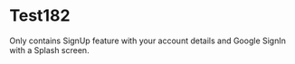 # Test182
Only contains SignUp feature with your account details and Google SignIn with a Splash screen.
